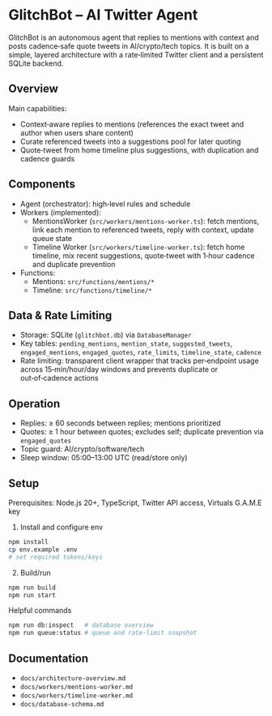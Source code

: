 # GlitchBot – AI Twitter Agent

GlitchBot is an autonomous agent that replies to mentions with context and posts cadence‑safe quote tweets in AI/crypto/tech topics. It is built on a simple, layered architecture with a rate‑limited Twitter client and a persistent SQLite backend.

## Overview

Main capabilities:

- Context‑aware replies to mentions (references the exact tweet and author when users share content)
- Curate referenced tweets into a suggestions pool for later quoting
- Quote‑tweet from home timeline plus suggestions, with duplication and cadence guards

## Components

- Agent (orchestrator): high‑level rules and schedule
- Workers (implemented):
  - MentionsWorker (`src/workers/mentions-worker.ts`): fetch mentions, link each mention to referenced tweets, reply with context, update queue state
  - Timeline Worker (`src/workers/timeline-worker.ts`): fetch home timeline, mix recent suggestions, quote‑tweet with 1‑hour cadence and duplicate prevention
- Functions:
  - Mentions: `src/functions/mentions/*`
  - Timeline: `src/functions/timeline/*`

## Data & Rate Limiting

- Storage: SQLite (`glitchbot.db`) via `DatabaseManager`
- Key tables: `pending_mentions`, `mention_state`, `suggested_tweets`, `engaged_mentions`, `engaged_quotes`, `rate_limits`, `timeline_state`, `cadence`
- Rate limiting: transparent client wrapper that tracks per‑endpoint usage across 15‑min/hour/day windows and prevents duplicate or out‑of‑cadence actions

## Operation

- Replies: ≥ 60 seconds between replies; mentions prioritized
- Quotes: ≥ 1 hour between quotes; excludes self; duplicate prevention via `engaged_quotes`
- Topic guard: AI/crypto/software/tech
- Sleep window: 05:00–13:00 UTC (read/store only)

## Setup

Prerequisites: Node.js 20+, TypeScript, Twitter API access, Virtuals G.A.M.E key

1. Install and configure env

```bash
npm install
cp env.example .env
# set required tokens/keys
```

2. Build/run

```bash
npm run build
npm run start
```

Helpful commands

```bash
npm run db:inspect   # database overview
npm run queue:status # queue and rate‑limit snapshot
```

## Documentation

- `docs/architecture-overview.md`
- `docs/workers/mentions-worker.md`
- `docs/workers/timeline-worker.md`
- `docs/database-schema.md`
